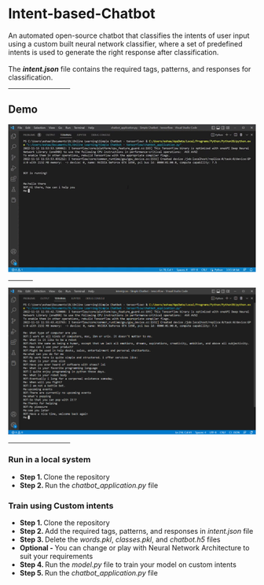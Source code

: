 # Intent-based-Chatbot
An automated open-source chatbot that classifies the intents of user input using a custom built neural network classifier, where a set of predefined intents is used to generate the right response after classification. 
<br><br>
The <strong><i>intent.json</i></strong> file contains the required tags, patterns, and responses for classification.

<hr style="width:25%;">
<h2>Demo</h2>
<img src="https://github.com/eshaan2411/Intent-based-Chatbot/blob/main/samples/chatbot_demo.gif">

<hr style="width:10%;">

<img src="https://github.com/eshaan2411/Intent-based-Chatbot/blob/main/samples/demo.png">

<hr style="width:25%;">
<h3>Run in a local system</h3>
<ul>
  <li><strong>Step 1. </strong>Clone the repository</li>
  <li><strong>Step 2. </strong>Run the <i>chatbot_application.py</i> file</li>
</ul>

<h3>Train using Custom intents</h3>
<ul>
  <li><strong>Step 1. </strong>Clone the repository</li>
  <li><strong>Step 2. </strong>Add the required tags, patterns, and responses in <i>intent.json</i> file</li>
  <li><strong>Step 3. </strong>Delete the <i>words.pkl</i>, <i>classes.pkl</i>, and <i>chatbot.h5</i> files</li>
  <li><strong>Optional - </strong>You can change or play with Neural Network Architecture to suit your requirements</li>
  <li><strong>Step 4. </strong>Run the <i>model.py</i> file to train your model on custom intents</li>
  <li><strong>Step 5. </strong>Run the <i>chatbot_application.py</i> file</li>
</ul>
